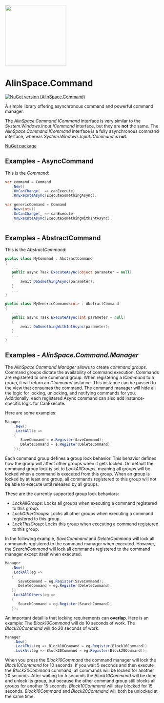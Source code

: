 <img src="https://github.com/onixion/AlinSpace.Commands/blob/main/Assets/Icon.png" width="200" height="200">

# AlinSpace.Command
[![NuGet version (AlinSpace.Command)](https://img.shields.io/nuget/v/AlinSpace.Command.svg?style=flat-square)](https://www.nuget.org/packages/AlinSpace.Command/)

A simple library offering asynchronous command and powerful command manager.

The *AlinSpace.Command.ICommand* interface is very similar to the *System.Windows.Input.ICommand* interface, but they are **not** the same.
The *AlinSpace.Command.ICommand* interface is a fully asynchronous command interface, whereas *System.Windows.Input.ICommand* is **not**.

[NuGet package](https://www.nuget.org/packages/AlinSpace.Command/)

## Examples - AsyncCommand

This is the *Command*:

 ```csharp
var command = Command
    .New()
    .OnCanChange(_ => canExecute)
    .OnExecuteAsync(ExecuteSomethingAsync);
    
var genericCommand = Command
    .New<int>()
    .OnCanChange(_ => canExecute)
    .OnExecuteAsync(ExecuteSomethingWithIntAsync);
    
```

## Examples - AbstractCommand

This is the *AbstractCommand*:

 ```csharp
public class MyCommand : AbstractCommand
{
    ...
    public async Task ExecuteAsync(object parameter = null)
    {
        await DoSomethingAsync(parameter);
    }
    ...
}

public class MyGenericCommand<int> : AbstractCommand
{
    ...
    public async Task ExecuteAsync(int parameter = null)
    {
        await DoSomethingWithIntAsync(parameter);
    }
    ...
}
```

## Examples - *AlinSpace.Command.Manager*

The *AlinSpace.Command.Manager* allows to create *command groups*. 
Command groups dictate the availability of command execution.
Commands are registered to one command group.
When registering a *ICommand* to a group, it will return an *ICommand* instance.
This instance can be passed to the view that consumes the command.
The command manager will hide all the logic for locking, unlocking, and notifying commands for you.
Additionally, each registered Async command can also add instance-specific logic for CanExecute.

Here are some examples:

```csharp
Manager
    .New()
    .LockAll(e => 
    {
       SaveCommand = e.Register(SaveCommand);
       DeleteCommand = e.Register(DeleteCommand);
    });
```

Each command group defines a group lock behavior. This behavior defines how the group will affect other groups when it gets locked.
On default the command group lock is set to *LockAllGroups*, meaning all groups will be locked when a command is executed from this group.
When an group is locked by at least one group, all commands registered to this group will not be able to execute until released by all groups.

These are the currently supported group lock behaviors:
 * *LockAllGroups*: Locks all groups when executing a command registered to this group.
 * *LockOtherGroups*: Locks all other groups when executing a command registered to this group.
 * *LockThisGroup*: Locks this group when executing a command registered to this group.
 
 In the following example, *SaveCommand* and *DeleteCommand* will lock all commands registered to the command manager when executed.
 However, the *SearchCommand* will lock all commands registered to the command manager except itself when executed.
 
 ```csharp
Manager
    .New()
    .LockAll(eg => 
    {
       SaveCommand = eg.Register(SaveCommand);
       DeleteCommand = eg.Register(DeleteCommand);
    })
    .LockAllOthers(eg => 
    {
       SearchCommand = eg.Register(SearchCommand);
    });
```

An important detail is that locking requirements can **overlap**.
Here is an example:
The *Block10Command* will do 10 seconds of work.
The *Block20Command* will do 20 seconds of work.

```csharp
Manager
    .New()
    .LockThis(eg => Block10Command = eg.Register(Block10Command))
    .LockAll(eg => Block20Command = eg.Register(Block20Command));
```

When you press the *Block10Command* the command manager will lock the *Block10Command* for 10 seconds.
If you wait 5 seconds and then execute the *Block20Command* command, all commands will be locked for another 20 seconds.
After waiting for 5 seconds the *Block10Command* will be done and unlock its group, but because the other command group still blocks all groups for another 15 seconds, *Block10Command* will stay blocked for 15 seconds.
*Block10Command* and *Block20Command* will both be unlocked at the same time.
